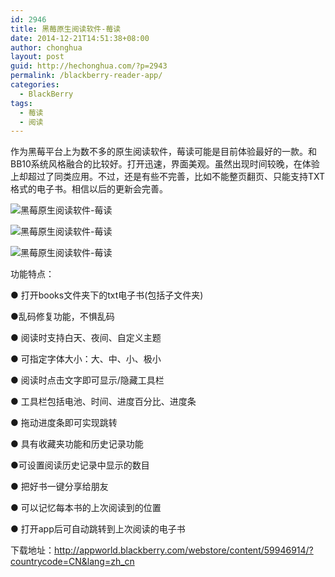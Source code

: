 ```yaml
---
id: 2946
title: 黑莓原生阅读软件-莓读
date: 2014-12-21T14:51:38+08:00
author: chonghua
layout: post
guid: http://hechonghua.com/?p=2943
permalink: /blackberry-reader-app/
categories:
  - BlackBerry
tags:
  - 莓读
  - 阅读
---
```

作为黑莓平台上为数不多的原生阅读软件，莓读可能是目前体验最好的一款。和BB10系统风格融合的比较好。打开迅速，界面美观。虽然出现时间较晚，在体验上却超过了同类应用。不过，还是有些不完善，比如不能整页翻页、只能支持TXT格式的电子书。相信以后的更新会完善。

<!--more-->

![黑莓原生阅读软件-莓读](http://chonghua-1251666171.cos.ap-shanghai.myqcloud.com/reader.png) 

![黑莓原生阅读软件-莓读](http://chonghua-1251666171.cos.ap-shanghai.myqcloud.com/reader2.png) 

![黑莓原生阅读软件-莓读](http://chonghua-1251666171.cos.ap-shanghai.myqcloud.com/reader1.png) 

功能特点：

● 打开books文件夹下的txt电子书(包括子文件夹) 

●乱码修复功能，不惧乱码 

● 阅读时支持白天、夜间、自定义主题 

● 可指定字体大小：大、中、小、极小 

● 阅读时点击文字即可显示/隐藏工具栏 

● 工具栏包括电池、时间、进度百分比、进度条

● 拖动进度条即可实现跳转 

● 具有收藏夹功能和历史记录功能 

●可设置阅读历史记录中显示的数目

● 把好书一键分享给朋友

● 可以记忆每本书的上次阅读到的位置

● 打开app后可自动跳转到上次阅读的电子书

下载地址：<a title="http://appworld.blackberry.com/webstore/content/59946914/?countrycode=CN&lang=zh_cn" href="http://appworld.blackberry.com/webstore/content/59946914/?countrycode=CN&lang=zh_cn" target="_blank">http://appworld.blackberry.com/webstore/content/59946914/?countrycode=CN&lang=zh_cn</a>